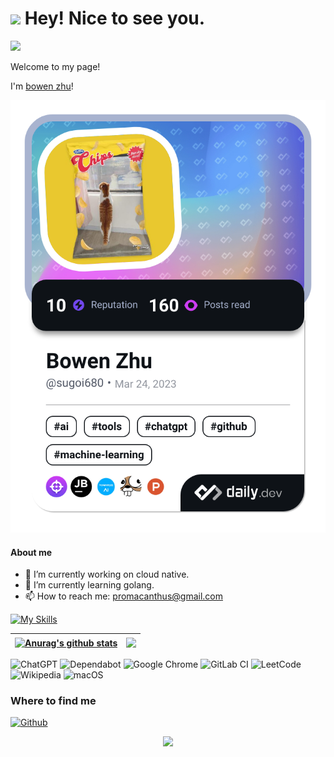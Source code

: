 <h1><img src="https://emojis.slackmojis.com/emojis/images/1531849430/4246/blob-sunglasses.gif?1531849430" width="30"/> Hey! Nice to see you.</h1>

<!-- [![Actions Status](https://github.com/Promacanthus/Promacanthus/workflows/wakatime-stats/badge.svg)](https://github.com/Promacanthus/Promacanthus/actions)
[![Actions Status](https://github.com/Promacanthus/Promacanthus/workflows/update-gh-activity/badge.svg)](https://github.com/Promacanthus/Promacanthus/actions) -->
![](https://visitor-badge.glitch.me/badge?page_id=Promacanthus.Promacanthus)

<p>Welcome to my page! </br> 

I'm [bowen zhu](https://github.com/Promacanthus)!

<a href="https://app.daily.dev/sugoi680"><img src="./devcard.png" width="652" alt="Bowen Zhu's Dev Card"/></a>

<!-- [Blog](https://promacanthus.netlify.app/) -->

<!--
**Promacanthus/Promacanthus** is a ✨ _special_ ✨ repository because its `README.md` (this file) appears on your GitHub profile.
-->
<!--
Here are some ideas to get you started:
-->

#### About me

- 🔭 I’m currently working on cloud native.
- 🌱 I’m currently learning golang.
- 📫 How to reach me: promacanthus@gmail.com
<!--
- 👯 I’m looking to collaborate on ...
- 🤔 I’m looking for help with ...
- 💬 Ask me about ...
- 😄 Pronouns: ...
- ⚡ Fun fact: ...
-->

[![My Skills](https://skillicons.dev/icons?i=bash,docker,git,github,gitlab,go,grafana,kubernetes,linux,md,ubuntu,vscode)](https://skillicons.dev)

<!--
<a href="https://github.com/anuraghazra/github-readme-stats">
  <img align="left" src="https://github-readme-stats.vercel.app/api/pin/?username=anuraghazra&repo=github-readme-stats" />
</a>
<a href="https://github.com/anuraghazra/convoychat">
  <img align="left" src="https://github-readme-stats.vercel.app/api/pin/?username=anuraghazra&repo=convoychat" />
</a>
-->

<!-- <p>Visitor count<br><img src="https://profile-counter.glitch.me/promacanthus/count.svg" /></p> -->

| <a href="https://github.com/anuraghazra/github-readme-stats"><img align="center" src="https://github-readme-stats.vercel.app/api?username=Promacanthus&show_icons=true&include_all_commits=true&theme=vue&hide_border=true" alt="Anurag's github stats" /></a> | <a href="https://github.com/anuraghazra/github-readme-stats"><img align="center" src="https://github-readme-stats.vercel.app/api/top-langs/?username=Promacanthus&layout=compact&theme=vue&hide_border=true" /></a> |
| ------------- | ------------- |

![ChatGPT](https://img.shields.io/badge/chatGPT-74aa9c?style=for-the-badge&logo=openai&logoColor=white)
![Dependabot](https://img.shields.io/badge/dependabot-025E8C?style=for-the-badge&logo=dependabot&logoColor=white)
![Google Chrome](https://img.shields.io/badge/Google%20Chrome-4285F4?style=for-the-badge&logo=GoogleChrome&logoColor=white)
![GitLab CI](https://img.shields.io/badge/gitlab%20ci-%23181717.svg?style=for-the-badge&logo=gitlab&logoColor=white)
![LeetCode](https://img.shields.io/badge/LeetCode-000000?style=for-the-badge&logo=LeetCode&logoColor=#d16c06)
![Wikipedia](https://img.shields.io/badge/Wikipedia-%23000000.svg?style=for-the-badge&logo=wikipedia&logoColor=white)
![macOS](https://img.shields.io/badge/mac%20os-000000?style=for-the-badge&logo=macos&logoColor=F0F0F0)

<h3>Where to find me</h3>
<p><a href="https://github.com/promacanthus" target="_blank"><img alt="Github" src="https://img.shields.io/badge/GitHub-%2312100E.svg?&style=for-the-badge&logo=Github&logoColor=white" /></a>
</p>

<p align="center">
  <img src="https://capsule-render.vercel.app/api?type=waving&color=gradient&height=60&section=footer"/>
</p>
